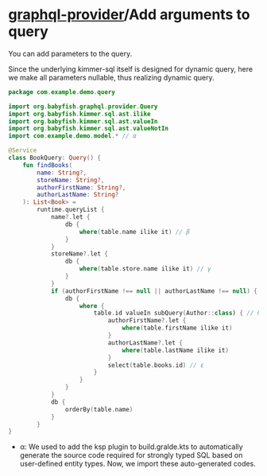 # [graphql-provider](https://github.com/babyfish-ct/graphql-provider)/Add arguments to query

You can add parameters to the query.

Since the underlying kimmer-sql itself is designed for dynamic query, here we make all parameters nullable, thus realizing dynamic query.

```kt
package com.example.demo.query

import org.babyfish.graphql.provider.Query
import org.babyfish.kimmer.sql.ast.ilike
import org.babyfish.kimmer.sql.ast.valueIn
import org.babyfish.kimmer.sql.ast.valueNotIn
import com.example.demo.model.* // α

@Service
class BookQuery: Query() {
    fun findBooks(
        name: String?,
        storeName: String?,
        authorFirstName: String?,
        authorLastName: String?
    ): List<Book> =
        runtime.queryList {
            name?.let {
                db {
                    where(table.name ilike it) // β
                }
            }
            storeName?.let { 
                db {
                    where(table.store.name ilike it) // γ
                }
            }
            if (authorFirstName !== null || authorLastName !== null) { 
                db { 
                    where { 
                        table.id valueIn subQuery(Author::class) { // δ
                            authorFirstName?.let { 
                                where(table.firstName ilike it)
                            }
                            authorLastName?.let {
                                where(table.lastName ilike it)
                            }
                            select(table.books.id) // ε
                        }
                    }
                }
            }
            db {
                orderBy(table.name)
            }
        }
}
```

- α: We used to add the ksp plugin to build.gralde.kts to automatically generate the source code required for strongly typed SQL based on user-defined entity types. Now, we import these auto-generated codes.
